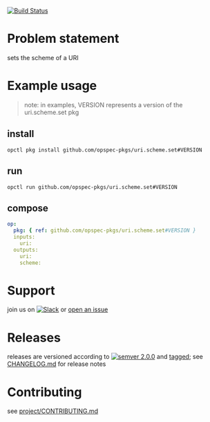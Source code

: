 [![Build Status](https://travis-ci.org/opspec-pkgs/uri.scheme.set.svg?branch=master)](https://travis-ci.org/opspec-pkgs/uri.scheme.set)

# Problem statement

sets the scheme of a URI

# Example usage

> note: in examples, VERSION represents a version of the
> uri.scheme.set pkg

## install

```shell
opctl pkg install github.com/opspec-pkgs/uri.scheme.set#VERSION
```

## run

```
opctl run github.com/opspec-pkgs/uri.scheme.set#VERSION
```

## compose

```yaml
op:
  pkg: { ref: github.com/opspec-pkgs/uri.scheme.set#VERSION }
  inputs: 
    uri:
  outputs:
    uri:
    scheme:
```

# Support

join us on
[![Slack](https://opspec-slackin.herokuapp.com/badge.svg)](https://opspec-slackin.herokuapp.com/)
or
[open an issue](https://github.com/opspec-pkgs/uri.scheme.set/issues)

# Releases

releases are versioned according to
[![semver 2.0.0](https://img.shields.io/badge/semver-2.0.0-brightgreen.svg)](http://semver.org/spec/v2.0.0.html)
and [tagged](https://git-scm.com/book/en/v2/Git-Basics-Tagging); see
[CHANGELOG.md](CHANGELOG.md) for release notes

# Contributing

see
[project/CONTRIBUTING.md](https://github.com/opspec-pkgs/project/blob/master/CONTRIBUTING.md)
